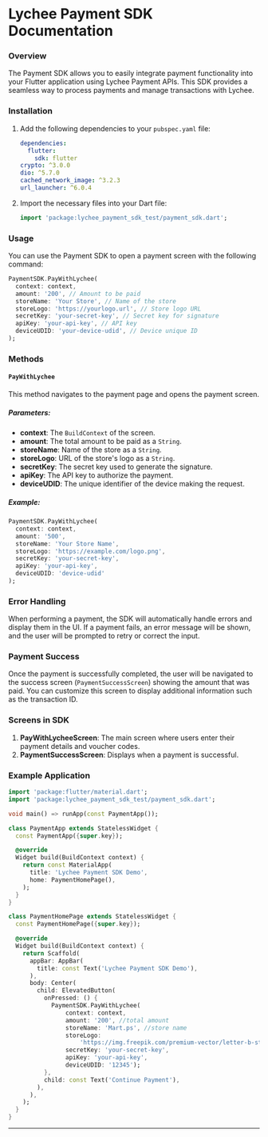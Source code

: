 # Lychee Payment SDK Documentation

### Overview
The Payment SDK allows you to easily integrate payment functionality into your Flutter application using Lychee Payment APIs. This SDK provides a seamless way to process payments and manage transactions with Lychee.

### Installation
1. Add the following dependencies to your `pubspec.yaml` file:
    ```yaml
    dependencies:
      flutter:
        sdk: flutter
    crypto: ^3.0.0
    dio: ^5.7.0
    cached_network_image: ^3.2.3
    url_launcher: ^6.0.4
    ```

2. Import the necessary files into your Dart file:
    ```dart
    import 'package:lychee_payment_sdk_test/payment_sdk.dart';
    ```

### Usage
You can use the Payment SDK to open a payment screen with the following command:

```dart
PaymentSDK.PayWithLychee(
  context: context,
  amount: '200', // Amount to be paid
  storeName: 'Your Store', // Name of the store
  storeLogo: 'https://yourlogo.url', // Store logo URL
  secretKey: 'your-secret-key', // Secret key for signature
  apiKey: 'your-api-key', // API key
  deviceUDID: 'your-device-udid', // Device unique ID
);
```

### Methods

#### `PayWithLychee`
This method navigates to the payment page and opens the payment screen.

##### Parameters:
- **context**: The `BuildContext` of the screen.
- **amount**: The total amount to be paid as a `String`.
- **storeName**: Name of the store as a `String`.
- **storeLogo**: URL of the store's logo as a `String`.
- **secretKey**: The secret key used to generate the signature.
- **apiKey**: The API key to authorize the payment.
- **deviceUDID**: The unique identifier of the device making the request.

##### Example:
```dart
PaymentSDK.PayWithLychee(
  context: context,
  amount: '500',
  storeName: 'Your Store Name',
  storeLogo: 'https://example.com/logo.png',
  secretKey: 'your-secret-key',
  apiKey: 'your-api-key',
  deviceUDID: 'device-udid'
);
```

### Error Handling
When performing a payment, the SDK will automatically handle errors and display them in the UI. If a payment fails, an error message will be shown, and the user will be prompted to retry or correct the input.


### Payment Success
Once the payment is successfully completed, the user will be navigated to the success screen (`PaymentSuccessScreen`) showing the amount that was paid. You can customize this screen to display additional information such as the transaction ID.

### Screens in SDK
1. **PayWithLycheeScreen**: The main screen where users enter their payment details and voucher codes.
2. **PaymentSuccessScreen**: Displays when a payment is successful.

### Example Application

```dart
import 'package:flutter/material.dart';
import 'package:lychee_payment_sdk_test/payment_sdk.dart';

void main() => runApp(const PaymentApp());

class PaymentApp extends StatelessWidget {
  const PaymentApp({super.key});

  @override
  Widget build(BuildContext context) {
    return const MaterialApp(
      title: 'Lychee Payment SDK Demo',
      home: PaymentHomePage(),
    );
  }
}

class PaymentHomePage extends StatelessWidget {
  const PaymentHomePage({super.key});

  @override
  Widget build(BuildContext context) {
    return Scaffold(
      appBar: AppBar(
        title: const Text('Lychee Payment SDK Demo'),
      ),
      body: Center(
        child: ElevatedButton(
          onPressed: () {
            PaymentSDK.PayWithLychee(
                context: context,
                amount: '200', //total amount
                storeName: 'Mart.ps', //store name
                storeLogo:
                    'https://img.freepik.com/premium-vector/letter-b-store-logo-design_567423-42.jpg', //store logo
                secretKey: 'your-secret-key',
                apiKey: 'your-api-key',
                deviceUDID: '12345');
          },
          child: const Text('Continue Payment'),
        ),
      ),
    );
  }
}
```

---
